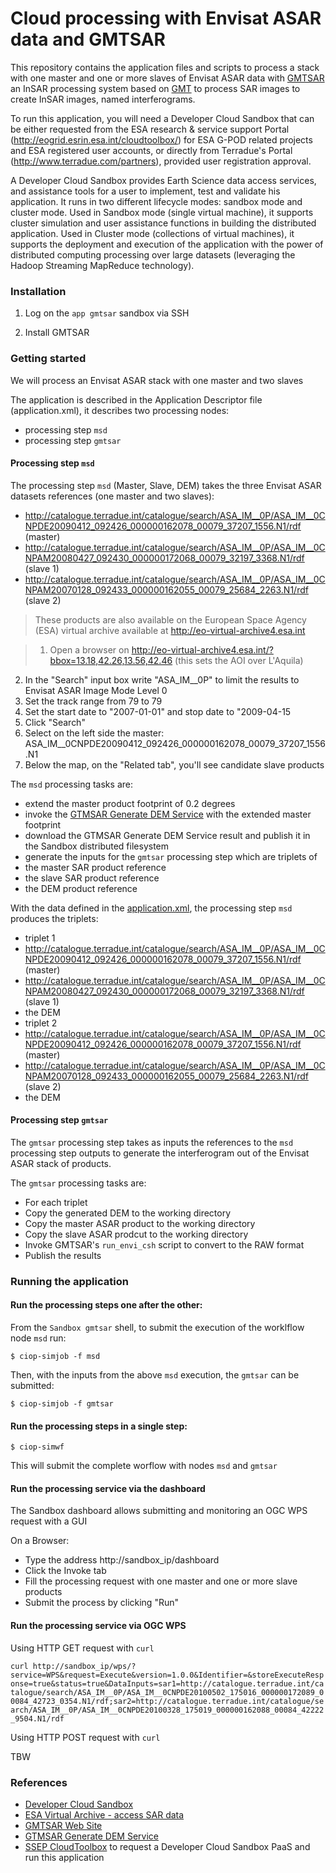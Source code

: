 # Cloud processing with Envisat ASAR data and GMTSAR

This repository contains the application files and scripts to process a stack with one master and one or more slaves of Envisat ASAR data with [GMTSAR](http://topex.ucsd.edu/gmtsar/) an InSAR processing system based on [GMT](http://gmt.soest.hawaii.edu/) to process SAR images to create InSAR images, named interferograms.

To run this application, you will need a Developer Cloud Sandbox that can be either requested from the ESA research & service support Portal (http://eogrid.esrin.esa.int/cloudtoolbox/) for ESA G-POD related projects and ESA registered user accounts, or directly from Terradue's Portal (http://www.terradue.com/partners), provided user registration approval.

A Developer Cloud Sandbox provides Earth Science data access services, and assistance tools for a user to implement, test and validate his application. It runs in two different lifecycle modes: sandbox mode and cluster mode. Used in Sandbox mode (single virtual machine), it supports cluster simulation and user assistance functions in building the distributed application. Used in Cluster mode (collections of virtual machines), it supports the deployment and execution of the application with the power of distributed computing processing over large datasets (leveraging the Hadoop Streaming MapReduce technology).

### Installation

1. Log on the `app gmtsar` sandbox via SSH

2. Install GMTSAR

### Getting started

We will process an Envisat ASAR stack with one master and two slaves  

The application is described in the Application Descriptor file (application.xml), it describes two processing nodes:
* processing step `msd`
* processing step `gmtsar`

#### Processing step `msd`

The processing step `msd` (Master, Slave, DEM) takes the three Envisat ASAR datasets references (one master and two slaves):

* http://catalogue.terradue.int/catalogue/search/ASA_IM__0P/ASA_IM__0CNPDE20090412_092426_000000162078_00079_37207_1556.N1/rdf (master)
* http://catalogue.terradue.int/catalogue/search/ASA_IM__0P/ASA_IM__0CNPAM20080427_092430_000000172068_00079_32197_3368.N1/rdf (slave 1)
* http://catalogue.terradue.int/catalogue/search/ASA_IM__0P/ASA_IM__0CNPAM20070128_092433_000000162055_00079_25684_2263.N1/rdf (slave 2)

> These products are also available on the European Space Agency (ESA) virtual archive available at http://eo-virtual-archive4.esa.int

> 1. Open a browser on http://eo-virtual-archive4.esa.int/?bbox=13.18,42.26,13.56,42.46 (this sets the AOI over L'Aquila)
2. In the "Search" input box write "ASA_IM__0P" to limit the results to Envisat ASAR Image Mode Level 0
3. Set the track range from 79 to 79
4. Set the start date to "2007-01-01" and stop date to "2009-04-15
5. Click "Search"
6. Select on the left side the master: ASA_IM__0CNPDE20090412_092426_000000162078_00079_37207_1556.N1
7. Below the map, on the "Related tab", you'll see candidate slave products

The `msd` processing tasks are: 

* extend the master product footprint of 0.2 degrees
* invoke the [GTMSAR Generate DEM Service](http://topex.ucsd.edu/gmtsar/demgen/) with the extended master footprint
* download the GTMSAR Generate DEM Service result and publish it in the Sandbox distributed filesystem 
* generate the inputs for the `gmtsar` processing step which are triplets of 
 * the master SAR product reference
 * the slave SAR product reference
 * the DEM product reference

With the data defined in the [application.xml](https://github.com/Terradue/InSAR-tutorials-GMTSAR/blob/master/application.xml), the processing step `msd` produces the triplets:

* triplet 1
 * http://catalogue.terradue.int/catalogue/search/ASA_IM__0P/ASA_IM__0CNPDE20090412_092426_000000162078_00079_37207_1556.N1/rdf (master)
 * http://catalogue.terradue.int/catalogue/search/ASA_IM__0P/ASA_IM__0CNPAM20080427_092430_000000172068_00079_32197_3368.N1/rdf (slave 1)
 * the DEM  
* triplet 2
 * http://catalogue.terradue.int/catalogue/search/ASA_IM__0P/ASA_IM__0CNPDE20090412_092426_000000162078_00079_37207_1556.N1/rdf (master)
 * http://catalogue.terradue.int/catalogue/search/ASA_IM__0P/ASA_IM__0CNPAM20070128_092433_000000162055_00079_25684_2263.N1/rdf (slave 2) 
 * the DEM 

#### Processing step `gmtsar`

The `gmtsar` processing step takes as inputs the references to the `msd` processing step outputs to generate the interferogram out of the Envisat ASAR stack of products.

The `gmtsar` processing tasks are: 

* For each triplet
 * Copy the generated DEM to the working directory 
 * Copy the master ASAR product to the working directory
 * Copy the slave ASAR prodcut to the working directory
 * Invoke GMTSAR's `run_envi_csh` script to convert to the RAW format
 * Publish the results

### Running the application 

#### Run the processing steps one after the other:

From the `Sandbox gmtsar` shell, to submit the execution of the worklflow node `msd` run:

`$ ciop-simjob -f msd`

Then, with the inputs from the above `msd` execution, the `gmtsar` can be submitted: 

`$ ciop-simjob -f gmtsar`

#### Run the processing steps in a single step:

`$ ciop-simwf`

This will submit the complete worflow with nodes `msd` and `gmtsar`

#### Run the processing service via the dashboard

The Sandbox dashboard allows submitting and monitoring an OGC WPS request with a GUI

On a Browser:
* Type the address http://sandbox_ip/dashboard
* Click the Invoke tab
* Fill the processing request with one master and one or more slave products
* Submit the process by clicking "Run"

#### Run the processing service via OGC WPS

Using HTTP GET request with `curl`

`curl http://sandbox_ip/wps/?service=WPS&request=Execute&version=1.0.0&Identifier=&storeExecuteResponse=true&status=true&DataInputs=sar1=http://catalogue.terradue.int/catalogue/search/ASA_IM__0P/ASA_IM__0CNPDE20100502_175016_000000172089_00084_42723_0354.N1/rdf;sar2=http://catalogue.terradue.int/catalogue/search/ASA_IM__0P/ASA_IM__0CNPDE20100328_175019_000000162088_00084_42222_9504.N1/rdf`

Using HTTP POST request with `curl`

TBW


### References

* [Developer Cloud Sandbox](https://support.terradue.com/projects/devel-cloud-sb/wiki)
* [ESA Virtual Archive - access SAR data](http://eo-virtual-archive4.esa.int/)
* [GMTSAR Web Site](http://topex.ucsd.edu/gmtsar/)
* [GTMSAR Generate DEM Service](http://topex.ucsd.edu/gmtsar/demgen/)
* [SSEP CloudToolbox](http://eogrid.esrin.esa.int/cloudtoolbox/) to request a Developer Cloud Sandbox PaaS and run this application
